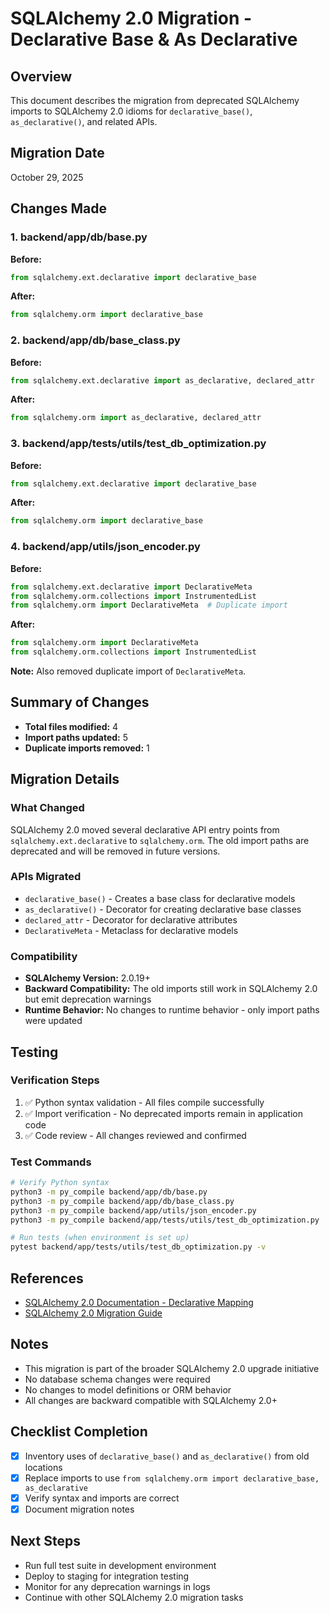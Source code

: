 # SQLAlchemy 2.0 Migration - Declarative Base & As Declarative

## Overview
This document describes the migration from deprecated SQLAlchemy imports to SQLAlchemy 2.0 idioms for `declarative_base()`, `as_declarative()`, and related APIs.

## Migration Date
October 29, 2025

## Changes Made

### 1. backend/app/db/base.py
**Before:**
```python
from sqlalchemy.ext.declarative import declarative_base
```

**After:**
```python
from sqlalchemy.orm import declarative_base
```

### 2. backend/app/db/base_class.py
**Before:**
```python
from sqlalchemy.ext.declarative import as_declarative, declared_attr
```

**After:**
```python
from sqlalchemy.orm import as_declarative, declared_attr
```

### 3. backend/app/tests/utils/test_db_optimization.py
**Before:**
```python
from sqlalchemy.ext.declarative import declarative_base
```

**After:**
```python
from sqlalchemy.orm import declarative_base
```

### 4. backend/app/utils/json_encoder.py
**Before:**
```python
from sqlalchemy.ext.declarative import DeclarativeMeta
from sqlalchemy.orm.collections import InstrumentedList
from sqlalchemy.orm import DeclarativeMeta  # Duplicate import
```

**After:**
```python
from sqlalchemy.orm import DeclarativeMeta
from sqlalchemy.orm.collections import InstrumentedList
```

**Note:** Also removed duplicate import of `DeclarativeMeta`.

## Summary of Changes
- **Total files modified:** 4
- **Import paths updated:** 5
- **Duplicate imports removed:** 1

## Migration Details

### What Changed
SQLAlchemy 2.0 moved several declarative API entry points from `sqlalchemy.ext.declarative` to `sqlalchemy.orm`. The old import paths are deprecated and will be removed in future versions.

### APIs Migrated
- `declarative_base()` - Creates a base class for declarative models
- `as_declarative()` - Decorator for creating declarative base classes
- `declared_attr` - Decorator for declarative attributes
- `DeclarativeMeta` - Metaclass for declarative models

### Compatibility
- **SQLAlchemy Version:** 2.0.19+
- **Backward Compatibility:** The old imports still work in SQLAlchemy 2.0 but emit deprecation warnings
- **Runtime Behavior:** No changes to runtime behavior - only import paths were updated

## Testing

### Verification Steps
1. ✅ Python syntax validation - All files compile successfully
2. ✅ Import verification - No deprecated imports remain in application code
3. ✅ Code review - All changes reviewed and confirmed

### Test Commands
```bash
# Verify Python syntax
python3 -m py_compile backend/app/db/base.py
python3 -m py_compile backend/app/db/base_class.py
python3 -m py_compile backend/app/utils/json_encoder.py
python3 -m py_compile backend/app/tests/utils/test_db_optimization.py

# Run tests (when environment is set up)
pytest backend/app/tests/utils/test_db_optimization.py -v
```

## References
- [SQLAlchemy 2.0 Documentation - Declarative Mapping](https://docs.sqlalchemy.org/en/20/orm/declarative_mapping.html)
- [SQLAlchemy 2.0 Migration Guide](https://docs.sqlalchemy.org/en/20/changelog/migration_20.html)

## Notes
- This migration is part of the broader SQLAlchemy 2.0 upgrade initiative
- No database schema changes were required
- No changes to model definitions or ORM behavior
- All changes are backward compatible with SQLAlchemy 2.0+

## Checklist Completion
- [x] Inventory uses of `declarative_base()` and `as_declarative()` from old locations
- [x] Replace imports to use `from sqlalchemy.orm import declarative_base, as_declarative`
- [x] Verify syntax and imports are correct
- [x] Document migration notes

## Next Steps
- Run full test suite in development environment
- Deploy to staging for integration testing
- Monitor for any deprecation warnings in logs
- Continue with other SQLAlchemy 2.0 migration tasks
